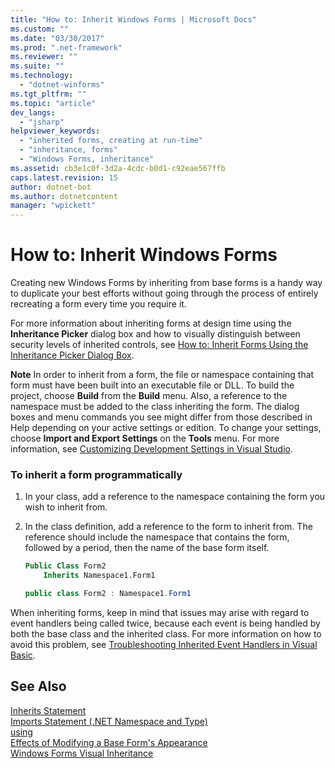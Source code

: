 ```yaml
---
title: "How to: Inherit Windows Forms | Microsoft Docs"
ms.custom: ""
ms.date: "03/30/2017"
ms.prod: ".net-framework"
ms.reviewer: ""
ms.suite: ""
ms.technology: 
  - "dotnet-winforms"
ms.tgt_pltfrm: ""
ms.topic: "article"
dev_langs: 
  - "jsharp"
helpviewer_keywords: 
  - "inherited forms, creating at run-time"
  - "inheritance, forms"
  - "Windows Forms, inheritance"
ms.assetid: cb3e1c0f-3d2a-4cdc-b0d1-c92eae567ffb
caps.latest.revision: 15
author: dotnet-bot
ms.author: dotnetcontent
manager: "wpickett"
---
```

# How to: Inherit Windows Forms
Creating new Windows Forms by inheriting from base forms is a handy way to duplicate your best efforts without going through the process of entirely recreating a form every time you require it.  
  
 For more information about inheriting forms at design time using the **Inheritance Picker** dialog box and how to visually distinguish between security levels of inherited controls, see [How to: Inherit Forms Using the Inheritance Picker Dialog Box](../../../../docs/framework/winforms/advanced/how-to-inherit-forms-using-the-inheritance-picker-dialog-box.md).  
  
 **Note** In order to inherit from a form, the file or namespace containing that form must have been built into an executable file or DLL. To build the project, choose **Build** from the **Build** menu. Also, a reference to the namespace must be added to the class inheriting the form. The dialog boxes and menu commands you see might differ from those described in Help depending on your active settings or edition. To change your settings, choose **Import and Export Settings** on the **Tools** menu. For more information, see [Customizing Development Settings in Visual Studio](http://msdn.microsoft.com/en-us/22c4debb-4e31-47a8-8f19-16f328d7dcd3).  
  
### To inherit a form programmatically  
  
1.  In your class, add a reference to the namespace containing the form you wish to inherit from.  
  
2.  In the class definition, add a reference to the form to inherit from. The reference should include the namespace that contains the form, followed by a period, then the name of the base form itself.  
  
    ```vb  
    Public Class Form2  
        Inherits Namespace1.Form1  
    ```  
  
    ```csharp  
    public class Form2 : Namespace1.Form1  
    ```  
  
 When inheriting forms, keep in mind that issues may arise with regard to event handlers being called twice, because each event is being handled by both the base class and the inherited class. For more information on how to avoid this problem, see [Troubleshooting Inherited Event Handlers in Visual Basic](~/docs/visual-basic/programming-guide/language-features/events/troubleshooting-inherited-event-handlers.md).  
  
## See Also  
 [Inherits Statement](~/docs/visual-basic/language-reference/statements/inherits-statement.md)   
 [Imports Statement (.NET Namespace and Type)](~/docs/visual-basic/language-reference/statements/imports-statement-net-namespace-and-type.md)   
 [using](~/docs/csharp/language-reference/keywords/using.md)   
 [Effects of Modifying a Base Form's Appearance](../../../../docs/framework/winforms/advanced/effects-of-modifying-base-form-appearance.md)   
 [Windows Forms Visual Inheritance](../../../../docs/framework/winforms/advanced/windows-forms-visual-inheritance.md)
